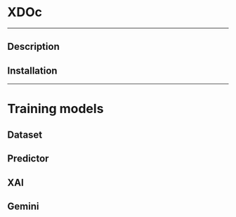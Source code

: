 # XDOc
---

## Description

## Installation

---
# Training models

## Dataset

## Predictor

## XAI

## Gemini